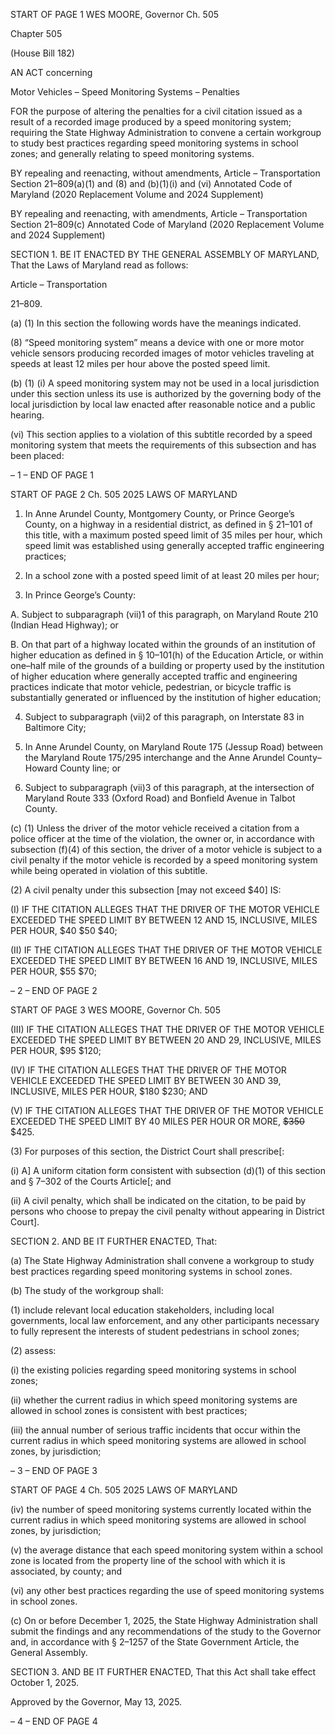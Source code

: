 START OF PAGE 1
WES MOORE, Governor Ch. 505

Chapter 505

(House Bill 182)

AN ACT concerning

Motor Vehicles – Speed Monitoring Systems – Penalties

FOR the purpose of altering the penalties for a civil citation issued as a result of a recorded
image produced by a speed monitoring system; requiring the State Highway
Administration to convene a certain workgroup to study best practices regarding
speed monitoring systems in school zones; and generally relating to speed monitoring
systems.

BY repealing and reenacting, without amendments,
Article – Transportation
Section 21–809(a)(1) and (8) and (b)(1)(i) and (vi)
Annotated Code of Maryland
(2020 Replacement Volume and 2024 Supplement)

BY repealing and reenacting, with amendments,
Article – Transportation
Section 21–809(c)
Annotated Code of Maryland
(2020 Replacement Volume and 2024 Supplement)

SECTION 1. BE IT ENACTED BY THE GENERAL ASSEMBLY OF MARYLAND,
That the Laws of Maryland read as follows:

Article – Transportation

21–809.

(a) (1) In this section the following words have the meanings indicated.

(8) “Speed monitoring system” means a device with one or more motor
vehicle sensors producing recorded images of motor vehicles traveling at speeds at least 12
miles per hour above the posted speed limit.

(b) (1) (i) A speed monitoring system may not be used in a local jurisdiction
under this section unless its use is authorized by the governing body of the local jurisdiction
by local law enacted after reasonable notice and a public hearing.

(vi) This section applies to a violation of this subtitle recorded by a
speed monitoring system that meets the requirements of this subsection and has been
placed:

– 1 –
END OF PAGE 1

START OF PAGE 2
Ch. 505 2025 LAWS OF MARYLAND

1. In Anne Arundel County, Montgomery County, or Prince
George’s County, on a highway in a residential district, as defined in § 21–101 of this title,
with a maximum posted speed limit of 35 miles per hour, which speed limit was established
using generally accepted traffic engineering practices;

2. In a school zone with a posted speed limit of at least 20
miles per hour;

3. In Prince George’s County:

A. Subject to subparagraph (vii)1 of this paragraph, on
Maryland Route 210 (Indian Head Highway); or

B. On that part of a highway located within the grounds of
an institution of higher education as defined in § 10–101(h) of the Education Article, or
within one–half mile of the grounds of a building or property used by the institution of
higher education where generally accepted traffic and engineering practices indicate that
motor vehicle, pedestrian, or bicycle traffic is substantially generated or influenced by the
institution of higher education;

4. Subject to subparagraph (vii)2 of this paragraph, on
Interstate 83 in Baltimore City;

5. In Anne Arundel County, on Maryland Route 175 (Jessup
Road) between the Maryland Route 175/295 interchange and the Anne Arundel
County–Howard County line; or

6. Subject to subparagraph (vii)3 of this paragraph, at the
intersection of Maryland Route 333 (Oxford Road) and Bonfield Avenue in Talbot County.

(c) (1) Unless the driver of the motor vehicle received a citation from a police
officer at the time of the violation, the owner or, in accordance with subsection (f)(4) of this
section, the driver of a motor vehicle is subject to a civil penalty if the motor vehicle is
recorded by a speed monitoring system while being operated in violation of this subtitle.

(2) A civil penalty under this subsection [may not exceed $40] IS:

(I) IF THE CITATION ALLEGES THAT THE DRIVER OF THE
MOTOR VEHICLE EXCEEDED THE SPEED LIMIT BY BETWEEN 12 AND 15, INCLUSIVE,
MILES PER HOUR, $40 $50 $40;

(II) IF THE CITATION ALLEGES THAT THE DRIVER OF THE
MOTOR VEHICLE EXCEEDED THE SPEED LIMIT BY BETWEEN 16 AND 19, INCLUSIVE,
MILES PER HOUR, $55 $70;

– 2 –
END OF PAGE 2

START OF PAGE 3
WES MOORE, Governor Ch. 505

(III) IF THE CITATION ALLEGES THAT THE DRIVER OF THE
MOTOR VEHICLE EXCEEDED THE SPEED LIMIT BY BETWEEN 20 AND 29, INCLUSIVE,
MILES PER HOUR, $95 $120;

(IV) IF THE CITATION ALLEGES THAT THE DRIVER OF THE
MOTOR VEHICLE EXCEEDED THE SPEED LIMIT BY BETWEEN 30 AND 39, INCLUSIVE,
MILES PER HOUR, $180 $230; AND

(V) IF THE CITATION ALLEGES THAT THE DRIVER OF THE
MOTOR VEHICLE EXCEEDED THE SPEED LIMIT BY 40 MILES PER HOUR OR MORE,
~~$350~~ $425.

(3) For purposes of this section, the District Court shall prescribe[:

(i) A] A uniform citation form consistent with subsection (d)(1) of
this section and § 7–302 of the Courts Article[; and

(ii) A civil penalty, which shall be indicated on the citation, to be paid
by persons who choose to prepay the civil penalty without appearing in District Court].

SECTION 2. AND BE IT FURTHER ENACTED, That:

(a) The State Highway Administration shall convene a workgroup to study best
practices regarding speed monitoring systems in school zones.

(b) The study of the workgroup shall:

(1) include relevant local education stakeholders, including local
governments, local law enforcement, and any other participants necessary to fully
represent the interests of student pedestrians in school zones;

(2) assess:

(i) the existing policies regarding speed monitoring systems in
school zones;

(ii) whether the current radius in which speed monitoring systems
are allowed in school zones is consistent with best practices;

(iii) the annual number of serious traffic incidents that occur within
the current radius in which speed monitoring systems are allowed in school zones, by
jurisdiction;

– 3 –
END OF PAGE 3

START OF PAGE 4
Ch. 505 2025 LAWS OF MARYLAND

(iv) the number of speed monitoring systems currently located within
the current radius in which speed monitoring systems are allowed in school zones, by
jurisdiction;

(v) the average distance that each speed monitoring system within
a school zone is located from the property line of the school with which it is associated, by
county; and

(vi) any other best practices regarding the use of speed monitoring
systems in school zones.

(c) On or before December 1, 2025, the State Highway Administration shall
submit the findings and any recommendations of the study to the Governor and, in
accordance with § 2–1257 of the State Government Article, the General Assembly.

SECTION 3. AND BE IT FURTHER ENACTED, That this Act shall take effect
October 1, 2025.

Approved by the Governor, May 13, 2025.

– 4 –
END OF PAGE 4